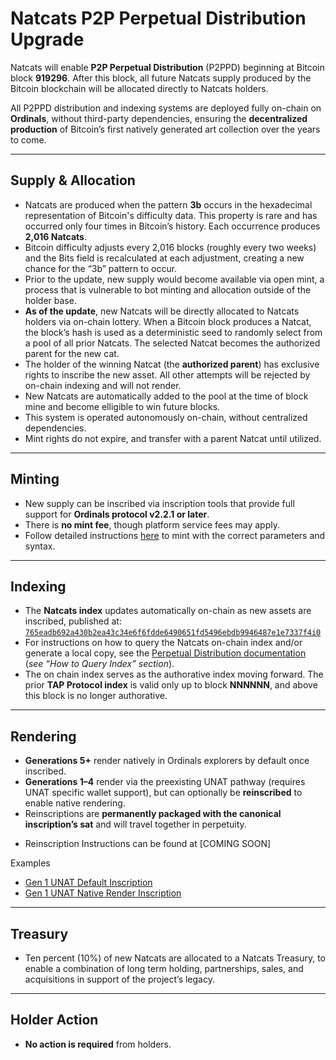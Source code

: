 # Natcats P2P Perpetual Distribution Upgrade  

Natcats will enable **P2P Perpetual Distribution** (P2PPD) beginning at Bitcoin block **919296**. After this block, all future Natcats supply produced by the Bitcoin blockchain will be allocated directly to Natcats holders.  

All P2PPD distribution and indexing systems are deployed fully on-chain on **Ordinals**, without third-party dependencies, ensuring the **decentralized production** of Bitcoin’s first natively generated art collection over the years to come.  

---

## Supply & Allocation  
- Natcats are produced when the pattern **3b** occurs in the hexadecimal representation of Bitcoin's difficulty data. This property is rare and has occurred only four times in Bitcoin’s history. Each occurrence produces **2,016 Natcats**.
- Bitcoin difficulty adjusts every 2,016 blocks (roughly every two weeks) and the Bits field is recalculated at each adjustment, creating a new chance for the “3b” pattern to occur.  
- Prior to the update, new supply would become available via open mint, a process that is vulnerable to bot minting and allocation outside of the holder base. 
- **As of the update**, new Natcats will be directly allocated to Natcats holders via on-chain lottery. When a Bitcoin block produces a Natcat, the block’s hash is used as a deterministic seed to randomly select from a pool of all prior Natcats. The selected Natcat becomes the authorized parent for the new cat.
- The holder of the winning Natcat (the **authorized parent**) has exclusive rights to inscribe the new asset. All other attempts will be rejected by on-chain indexing and will not render.  
- New Natcats are automatically added to the pool at the time of block mine and become elligible to win future blocks. 
- This system is operated autonomously on-chain, without centralized dependencies.
- Mint rights do not expire, and transfer with a parent Natcat until utilized. 

---

## Minting  
- New supply can be inscribed via inscription tools that provide full support for **Ordinals protocol v2.2.1 or later**.  
- There is **no mint fee**, though platform service fees may apply.  
- Follow detailed instructions [here](https://github.com/evonbit/bitcoin-native-systems/blob/main/P2P%20Perpetual%20Distribution/01-p2p-perpetual-distribution.md#minting-instructions?plain=1) to mint with the correct parameters and syntax.  

---

## Indexing  
- The **Natcats index** updates automatically on-chain as new assets are inscribed, published at:  
  [`765eadb692a430b2ea43c34e6f6fdde6490651fd5496ebdb9946487e1e7337f4i0`](https://ordinals.com/inscription/765eadb692a430b2ea43c34e6f6fdde6490651fd5496ebdb9946487e1e7337f4i0)  
- For instructions on how to query the Natcats on-chain index and/or generate a local copy, see the [Perpetual Distribution documentation](https://github.com/evonbit/bitcoin-native-systems/blob/main/Perpetual%20Distribution/01-about-perpetual-distribution.md?plain=1) (*see “How to Query Index” section*).  
- The on chain index serves as the authorative index moving forward. The prior **TAP Protocol index** is valid only up to block **NNNNNN**, and above this block is no longer authorative.  

---

## Rendering  
- **Generations 5+** render natively in Ordinals explorers by default once inscribed.  
- **Generations 1–4** render via the preexisting UNAT pathway (requires UNAT specific wallet support), but can optionally be **reinscribed** to enable native rendering.  
- Reinscriptions are **permanently packaged with the canonical inscription’s sat** and will travel together in perpetuity.  
<!-- - See [How to Enable Gen 1–4 Native Rendering](https://github.com/evonbit/bitcoin-native-systems/blob/main/Natcats/04-how-to-enable-native-render-reinscription.md) for reinscription instructions.  --->
- Reinscription Instructions can be found at [COMING SOON]

Examples  
- [Gen 1 UNAT Default Inscription](https://ordinals.com/inscription/5c26e644c0a93f02f964182fdab436378405d0f6639ca20134f747b160457e76i0)  
- [Gen 1 UNAT Native Render Inscription](https://ordinals.com/inscription/4d71c795bf62a1a458c5411b2b2ab0cb35209bb0ed7b5614a401ec781beadbbfi0)  


---

## Treasury  
- Ten percent (10%) of new Natcats are allocated to a Natcats Treasury, to enable a combination of long term holding, partnerships, sales, and acquisitions in support of the project’s legacy.  

---

## Holder Action  
- **No action is required** from holders.  
